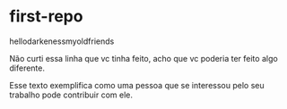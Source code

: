 # first-repo
hellodarkenessmyoldfriends

Não curti essa linha que vc tinha feito, acho que vc poderia ter feito algo diferente.

Esse texto exemplifica como uma pessoa que se interessou pelo seu trabalho pode contribuir com ele.
